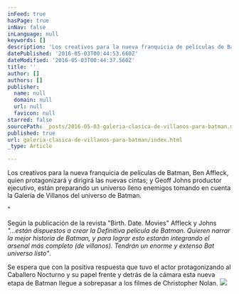 ```yaml
---
inFeed: true
hasPage: true
inNav: false
inLanguage: null
keywords: []
description: 'Los creativos para la nueva franquicia de películas de Batman, Ben Affleck, quien protagonizará y dirigirá las nuevas cintas; y Geoff Johns productor ejecutivo, están preparando un universo lleno enemigos tomando en cuenta la Galería de Villanos del universo de Batman.'
datePublished: '2016-05-03T00:44:53.660Z'
dateModified: '2016-05-03T00:44:37.560Z'
title: ''
author: []
authors: []
publisher:
  name: null
  domain: null
  url: null
  favicon: null
starred: false
sourcePath: _posts/2016-05-03-galeria-clasica-de-villanos-para-batman.md
published: true
url: galeria-clasica-de-villanos-para-batman/index.html
_type: Article

---
```

Los creativos para la nueva franquicia de películas de Batman, Ben Affleck, quien protagonizará y dirigirá las nuevas cintas; y Geoff Johns productor ejecutivo, están preparando un universo lleno enemigos tomando en cuenta la Galería de Villanos del universo de Batman.

"

Según la publicación de la revista "Birth. Date. Movies" Affleck y Johns _"...están dispuestos a crear la Definitiva película de Batman. Quieren narrar la mejor historia de Batman, y para lograr esto estarán integrando el arsenal más completo (de villanos). Tendrán un enorme y extenso Bat universo listo"_.

Se espera que con la positiva respuesta que tuvo el actor protagonizando al Caballero Nocturno y su papel frente y detrás de la cámara esta nueva etapa de Batman llegue a sobrepasar a los filmes de Christopher Nolan.
![](https://the-grid-user-content.s3-us-west-2.amazonaws.com/14f22f5d-cc91-4bbb-8ba0-b751e741bc9f.jpg)